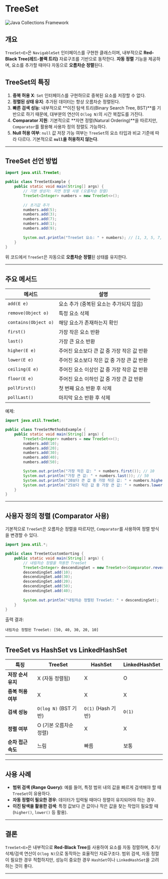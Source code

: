 # TreeSet<E>

![Java Collections Framework](https://camo.githubusercontent.com/e9e790e3b06de82cd73140fe794d59a4c2c8ba461830853b019fb60074f53f86/68747470733a2f2f626c6f672e6b616b616f63646e2e6e65742f646e2f6d6a5646412f6274715a426350437435652f6977746355614f634942455169435258497671456a4b2f696d672e6a7067)

## 개요
`TreeSet<E>`은 `NavigableSet` 인터페이스를 구현한 클래스이며, 내부적으로 **Red-Black Tree(레드-블랙 트리)** 자료구조를 기반으로 동작한다. **자동 정렬** 기능을 제공하며, 요소를 추가할 때마다 자동으로 **오름차순 정렬**된다.

## TreeSet<E>의 특징
1. **중복 허용 X**: `Set` 인터페이스를 구현하므로 중복된 요소를 저장할 수 없다.
2. **정렬된 상태 유지**: 추가된 데이터는 항상 오름차순 정렬된다.
3. **빠른 검색 성능**: 내부적으로 **이진 탐색 트리(Binary Search Tree, BST)**를 기반으로 하기 때문에, 대부분의 연산이 `O(log N)`의 시간 복잡도를 가진다.
4. **Comparator 지원**: 기본적으로 **자연 정렬(Natural Ordering)**을 따르지만, `Comparator`를 활용해 사용자 정의 정렬도 가능하다.
5. **Null 허용 여부**: `null` 값 저장 가능 여부는 `TreeSet`의 요소 타입과 비교 기준에 따라 다르다. 기본적으로 **`null`을 허용하지 않는다**.

---

## TreeSet<E> 선언 방법

```java
import java.util.TreeSet;

public class TreeSetExample {
    public static void main(String[] args) {
        // 기본 생성자: 자연 정렬 사용 (오름차순 정렬)
        TreeSet<Integer> numbers = new TreeSet<>();
        
        // 초기값 추가
        numbers.add(5);
        numbers.add(3);
        numbers.add(7);
        numbers.add(1);
        numbers.add(9);
        
        System.out.println("TreeSet 요소: " + numbers); // [1, 3, 5, 7, 9]
    }
}
```

위 코드에서 `TreeSet`은 자동으로 **오름차순 정렬**된 상태를 유지한다.

---

## 주요 메서드

| 메서드 | 설명 |
|--------|-------------|
| `add(E e)` | 요소 추가 (중복된 요소는 추가되지 않음) |
| `remove(Object o)` | 특정 요소 삭제 |
| `contains(Object o)` | 해당 요소가 존재하는지 확인 |
| `first()` | 가장 작은 요소 반환 |
| `last()` | 가장 큰 요소 반환 |
| `higher(E e)` | 주어진 요소보다 큰 값 중 가장 작은 값 반환 |
| `lower(E e)` | 주어진 요소보다 작은 값 중 가장 큰 값 반환 |
| `ceiling(E e)` | 주어진 요소 이상인 값 중 가장 작은 값 반환 |
| `floor(E e)` | 주어진 요소 이하인 값 중 가장 큰 값 반환 |
| `pollFirst()` | 첫 번째 요소 반환 후 삭제 |
| `pollLast()` | 마지막 요소 반환 후 삭제 |

예제:
```java
import java.util.TreeSet;

public class TreeSetMethodsExample {
    public static void main(String[] args) {
        TreeSet<Integer> numbers = new TreeSet<>();
        numbers.add(10);
        numbers.add(20);
        numbers.add(30);
        numbers.add(40);
        numbers.add(50);

        System.out.println("가장 작은 값: " + numbers.first()); // 10
        System.out.println("가장 큰 값: " + numbers.last()); // 50
        System.out.println("20보다 큰 값 중 가장 작은 값: " + numbers.higher(20)); // 30
        System.out.println("25보다 작은 값 중 가장 큰 값: " + numbers.lower(25)); // 20
    }
}
```

---

## 사용자 정의 정렬 (Comparator 사용)
기본적으로 `TreeSet`은 오름차순 정렬을 따르지만, `Comparator`를 사용하여 정렬 방식을 변경할 수 있다.

```java
import java.util.*;

public class TreeSetCustomSorting {
    public static void main(String[] args) {
        // 내림차순 정렬을 적용한 TreeSet
        TreeSet<Integer> descendingSet = new TreeSet<>(Comparator.reverseOrder());
        descendingSet.add(10);
        descendingSet.add(30);
        descendingSet.add(20);
        descendingSet.add(50);
        descendingSet.add(40);
        
        System.out.println("내림차순 정렬된 TreeSet: " + descendingSet);
    }
}
```

출력 결과:
```
내림차순 정렬된 TreeSet: [50, 40, 30, 20, 10]
```

---

## TreeSet vs HashSet vs LinkedHashSet

| 특징 | TreeSet | HashSet | LinkedHashSet |
|--------|---------|---------|---------------|
| **저장 순서 유지** | X (자동 정렬됨) | X | O |
| **중복 허용 여부** | X | X | X |
| **검색 성능** | `O(log N)` (BST 기반) | `O(1)` (Hash 기반) | `O(1)` |
| **정렬 여부** | O (기본 오름차순 정렬) | X | X |
| **순차 접근 속도** | 느림 | 빠름 | 보통 |

---

## 사용 사례
- **범위 검색 (Range Query)**: 예를 들어, 특정 범위 내의 값을 빠르게 검색해야 할 때 `TreeSet`이 유용하다.
- **자동 정렬이 필요한 경우**: 데이터가 입력될 때마다 정렬이 유지되어야 하는 경우.
- **이진 탐색을 활용한 검색**: 특정 값보다 큰 값이나 작은 값을 찾는 작업이 필요할 때 (`higher()`, `lower()` 등 활용).

---

## 결론
`TreeSet<E>`은 내부적으로 **Red-Black Tree**를 사용하여 요소를 자동 정렬하며, 추가/삭제/검색 연산이 `O(log N)`으로 동작하는 효율적인 자료구조다. 범위 검색, 자동 정렬이 필요한 경우 적합하지만, 성능이 중요한 경우 `HashSet`이나 `LinkedHashSet`을 고려하는 것이 좋다.

---
